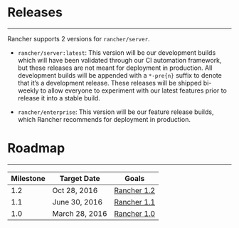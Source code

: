 # Releases
---
Rancher supports 2 versions for `rancher/server`. 

* `rancher/server:latest`: This version will be our development builds which will have been validated through our CI automation framework, but these releases are not meant for deployment in production. All development builds will be appended with a `*-pre{n}` suffix to denote that it’s a development release. These releases will be shipped bi-weekly to allow everyone to experiment with our latest features prior to release it into a stable build. 

* `rancher/enterprise`: This version will be our feature release builds, which Rancher recommends for deployment in production.

# Roadmap
---

Milestone |  Target Date | Goals|
---|---|---
1.2 | Oct 28, 2016 | [Rancher 1.2](https://github.com/rancher/rancher/wiki/Rancher-1.2.0)
1.1 | June 30, 2016 | [Rancher 1.1](https://github.com/rancher/rancher/wiki/Rancher-1.1.0)
1.0 | March 28, 2016 | [Rancher 1.0](https://github.com/rancher/rancher/wiki/Rancher-1.0.0)
